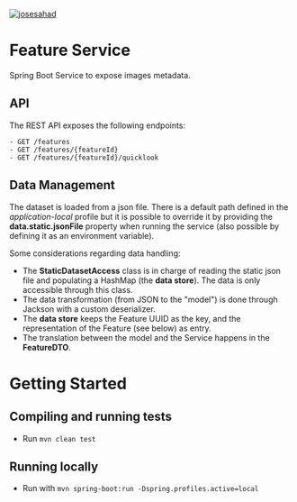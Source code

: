 [![josesahad](https://circleci.com/gh/josesahad/metadata-service.svg?style=svg)](https://circleci.com/gh/josesahad/metadata-service)

# Feature Service
Spring Boot Service to expose images metadata.

## API
The REST API exposes the following endpoints:
```
- GET /features
- GET /features/{featureId}
- GET /features/{featureId}/quicklook
```
## Data Management
The dataset is loaded from a json file. There is a default path defined in the _application-local_ profile but it is possible to override it by providing the **data.static.jsonFile** property when running the service (also possible by defining it as an environment variable).

Some considerations regarding data handling:
- The **StaticDatasetAccess** class is in charge of reading the static json file and populating a HashMap (the **data store**). The data is only accessible through this class.
- The data transformation (from JSON to the "model") is done through Jackson with a custom deserializer.
- The **data store** keeps the Feature UUID as the key, and the representation of the Feature (see below) as entry.
- The translation between the model and the Service happens in the **FeatureDTO**.

# Getting Started

## Compiling and running tests

- Run `mvn clean test`

## Running locally

- Run with `mvn spring-boot:run -Dspring.profiles.active=local`
